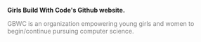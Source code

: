 <strong> Girls Build With Code's Github website. </strong>

<span style="color: grey"> GBWC is an organization empowering young girls and women to begin/continue pursuing computer science. </span>
